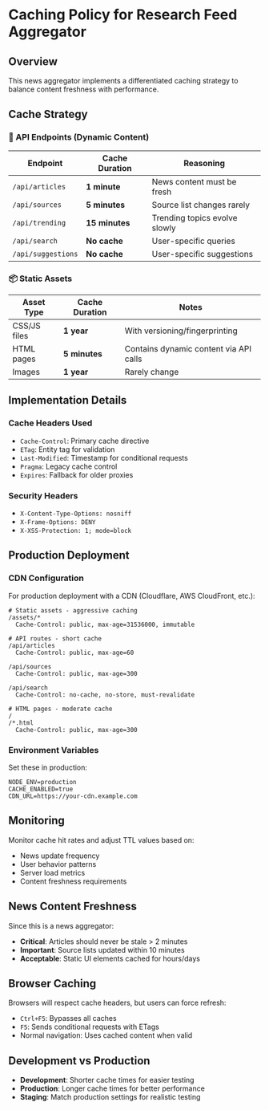 # Caching Policy for Research Feed Aggregator

## Overview
This news aggregator implements a differentiated caching strategy to balance content freshness with performance.

## Cache Strategy

### 🔄 API Endpoints (Dynamic Content)

| Endpoint | Cache Duration | Reasoning |
|----------|---------------|-----------|
| `/api/articles` | **1 minute** | News content must be fresh |
| `/api/sources` | **5 minutes** | Source list changes rarely |
| `/api/trending` | **15 minutes** | Trending topics evolve slowly |
| `/api/search` | **No cache** | User-specific queries |
| `/api/suggestions` | **No cache** | User-specific suggestions |

### 📦 Static Assets

| Asset Type | Cache Duration | Notes |
|------------|---------------|--------|
| CSS/JS files | **1 year** | With versioning/fingerprinting |
| HTML pages | **5 minutes** | Contains dynamic content via API calls |
| Images | **1 year** | Rarely change |

## Implementation Details

### Cache Headers Used
- `Cache-Control`: Primary cache directive
- `ETag`: Entity tag for validation
- `Last-Modified`: Timestamp for conditional requests
- `Pragma`: Legacy cache control
- `Expires`: Fallback for older proxies

### Security Headers
- `X-Content-Type-Options: nosniff`
- `X-Frame-Options: DENY`
- `X-XSS-Protection: 1; mode=block`

## Production Deployment

### CDN Configuration
For production deployment with a CDN (Cloudflare, AWS CloudFront, etc.):

```
# Static assets - aggressive caching
/assets/* 
  Cache-Control: public, max-age=31536000, immutable

# API routes - short cache
/api/articles
  Cache-Control: public, max-age=60

/api/sources  
  Cache-Control: public, max-age=300

/api/search
  Cache-Control: no-cache, no-store, must-revalidate

# HTML pages - moderate cache
/
/*.html
  Cache-Control: public, max-age=300
```

### Environment Variables
Set these in production:
```env
NODE_ENV=production
CACHE_ENABLED=true
CDN_URL=https://your-cdn.example.com
```

## Monitoring
Monitor cache hit rates and adjust TTL values based on:
- News update frequency
- User behavior patterns
- Server load metrics
- Content freshness requirements

## News Content Freshness
Since this is a news aggregator:
- **Critical**: Articles should never be stale > 2 minutes
- **Important**: Source lists updated within 10 minutes
- **Acceptable**: Static UI elements cached for hours/days

## Browser Caching
Browsers will respect cache headers, but users can force refresh:
- `Ctrl+F5`: Bypasses all caches
- `F5`: Sends conditional requests with ETags
- Normal navigation: Uses cached content when valid

## Development vs Production
- **Development**: Shorter cache times for easier testing
- **Production**: Longer cache times for better performance
- **Staging**: Match production settings for realistic testing
